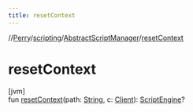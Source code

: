 ```yaml
---
title: resetContext
---
```

//[Perry](../../../index.html)/[scripting](../index.html)/[AbstractScriptManager](index.html)/[resetContext](reset-context.html)



# resetContext



[jvm]\
fun [resetContext](reset-context.html)(path: [String](https://kotlinlang.org/api/latest/jvm/stdlib/kotlin/-string/index.html), c: [Client](../../client/-client/index.html)): [ScriptEngine](https://docs.oracle.com/javase/8/docs/api/javax/script/ScriptEngine.html)?




